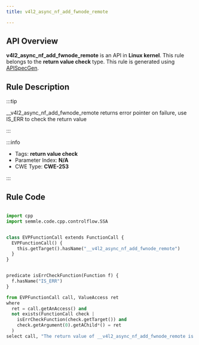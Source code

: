 ```yaml
---
title: v4l2_async_nf_add_fwnode_remote

---
```



## API Overview
**v4l2_async_nf_add_fwnode_remote** is an API in **Linux kernel**. This rule belongs to the **return value check** type. This rule is generated using [APISpecGen](../../tools/APISpecGen).
## Rule Description

:::tip

__v4l2_async_nf_add_fwnode_remote returns error pointer on failure, use IS_ERR to check the return value

:::

:::info

- Tags: **return value check**
- Parameter Index: **N/A**
- CWE Type: **CWE-253**

:::

## Rule Code
```python

import cpp
import semmle.code.cpp.controlflow.SSA


class EVPFunctionCall extends FunctionCall {
  EVPFunctionCall() {
    this.getTarget().hasName("__v4l2_async_nf_add_fwnode_remote")
  }
}


predicate isErrCheckFunction(Function f) {
  f.hasName("IS_ERR") 
}

from EVPFunctionCall call, ValueAccess ret
where
  ret = call.getAnAccess() and
  not exists(FunctionCall check |
    isErrCheckFunction(check.getTarget()) and
    check.getArgument(0).getAChild*() = ret
  )
select call, "The return value of __v4l2_async_nf_add_fwnode_remote is not checked with IS_ERR."
    
```